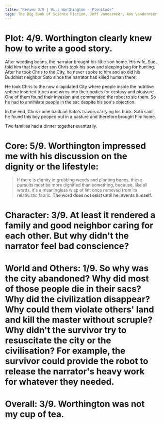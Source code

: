 ```yaml
---
title: "Review 3/9 | Will Worthington - Plenitude"
tags: The Big Book of Science Fiction, Jeff Vandermeer, Ann Vandermeer, short story, novelette, science fiction, 19??-????, 1959
---
```


# Plot: 4/9. Worthington clearly knew how to write a good story.
After weeding beans, the narrator brought his little son home. His wife, Sue, told him that his elder son Chris took his bow and sleeping bag for hunting. After he took Chris to the City, he never spoke to him and so did his Buddhist neighbor Sato since the narrator had killed human there:

He took Chris to the now dilapidated City where people inside the nutritive sphere inserted tubes and wires into their bodies for ecstasy and pleasure. One of them found their invasion and commanded the robot to sic them. So he had to annihilate people in the sac despite his son's objection. 

In the end, Chris came back on Sato's travois carrying his buck. Sato said he found this boy pooped out in a pasture and therefore brought him home. 

Two families had a dinner together eventually.

# Core: 5/9. Worthington impressed me with his discussion on the dignity or the lifestyle:
> If there is dignity in grubbing weeds and planting beans, those pursuits must be more dignified than something, because, like all words, it's a meaningless wisp of lint once removed from its relativistic fabric. **The word does not exist until he invents himself.**




# Character: 3/9. At least it rendered a family and good neighbor caring for each other. But why didn't the narrator feel bad conscience?



# World and Others: 1/9. So why was the city abandoned? Why did most of those people die in their sacs? Why did the civilization disappear? Why could them violate others' land and kill the master without scruple? Why didn't the survivor try to resuscitate the city or the civilisation? For example, the survivor could provide the robot to release the narrator's heavy work for whatever they needed.



# Overall: 3/9. Worthington was not my cup of tea.
